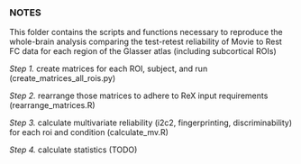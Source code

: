 ### NOTES
This folder contains the scripts and functions necessary to reproduce the whole-brain analysis comparing the test-retest reliability of Movie to Rest FC data for each region of the Glasser atlas (including subcortical ROIs)

*Step 1.* create matrices for each ROI, subject, and run (create_matrices_all_rois.py)

*Step 2.* rearrange those matrices to adhere to ReX input requirements (rearrange_matrices.R)

*Step 3.* calculate multivariate reliability (i2c2, fingerprinting, discriminability) for each roi and condition (calculate_mv.R)

*Step 4.* calculate statistics (TODO)
